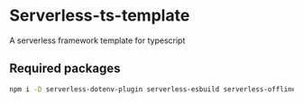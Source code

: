 # Serverless-ts-template

A serverless framework template for typescript

## Required packages

```sh
npm i -D serverless-dotenv-plugin serverless-esbuild serverless-offline serverless-prune-plugin
```
